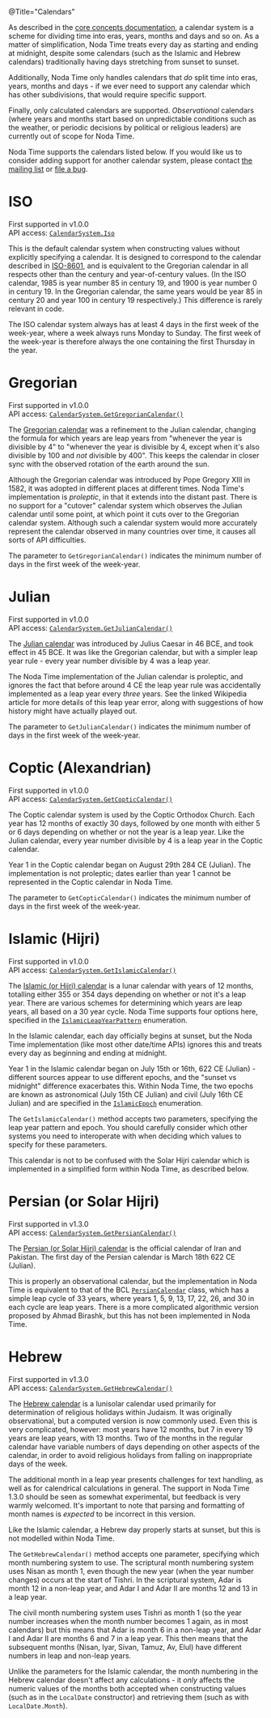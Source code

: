 @Title="Calendars"

As described in the [core concepts documentation](concepts), a calendar system is a scheme
for dividing time into eras, years, months and days and so on. As a matter of simplification,
Noda Time treats every day as starting and ending at midnight, despite some calendars (such as
the Islamic and Hebrew calendars) traditionally having days stretching from sunset to sunset.

Additionally, Noda Time only handles calendars that *do* split time into eras, years, months and days - if we ever need to support any calendar which has other subdivisions, that would require specific
support.

Finally, only calculated calendars are supported. *Observational* calendars (where years and months
start based on unpredictable conditions such as the weather, or periodic decisions by political or religious leaders)
are currently out of scope for Noda Time.

Noda Time supports the calendars listed below. If you would like us to consider adding support for
another calendar system, please contact [the mailing list](https://groups.google.com/group/noda-time) or
[file a bug](https://github.com/nodatime/nodatime/issues).

ISO
===

First supported in v1.0.0  
API access: [`CalendarSystem.Iso`](noda-property://NodaTime.CalendarSystem.Iso)

This is the default calendar system when constructing values without explicitly specifying a calendar.
It is designed to correspond to the calendar described in [ISO-8601](https://en.wikipedia.org/wiki/ISO_8601),
and is equivalent to the Gregorian calendar in all respects other than the century and year-of-century values.
(In the ISO calendar, 1985 is year number 85 in century 19, and 1900 is year number 0 in century 19. In the
Gregorian calendar, the same years would be year 85 in century 20 and year 100 in century 19 respectively.)
This difference is rarely relevant in code.

The ISO calendar system always has at least 4 days in the first week of the week-year, where a week always
runs Monday to Sunday. The first week of the week-year is therefore always the one containing the first Thursday
in the year.

Gregorian
===

First supported in v1.0.0  
API access: [`CalendarSystem.GetGregorianCalendar()`](noda-type://NodaTime.CalendarSystem##NodaTime_CalendarSystem_GetGregorianCalendar_System_Int32_)

The [Gregorian calendar](https://en.wikipedia.org/wiki/Gregorian_calendar) was a refinement to the Julian calendar,
changing the formula for which years are leap years from "whenever the year is divisible by 4" to
"whenever the year is divisible by 4, except when it's also divisible by 100 and *not* divisible by 400". This keeps
the calendar in closer sync with the observed rotation of the earth around the sun.

Although the Gregorian calendar was introduced by Pope Gregory XIII in 1582, it was adopted in different places
at different times. Noda Time's implementation is *proleptic*, in that it extends into the distant past. There is
no support for a "cutover" calendar system which observes the Julian calendar until some point, at which point it
cuts over to the Gregorian calendar system. Although such a calendar system would more accurately represent
the calendar observed in many countries over time, it causes all sorts of API difficulties.

The parameter to `GetGregorianCalendar()` indicates the minimum number of days in the first week of the week-year.

Julian
===

First supported in v1.0.0  
API access: [`CalendarSystem.GetJulianCalendar()`](noda-type://NodaTime.CalendarSystem##NodaTime_CalendarSystem_GetJulianCalendar_System_Int32_)

The [Julian calendar](https://en.wikipedia.org/wiki/Julian_calendar) was introduced by Julius Caesar in 46 BCE, and took
effect in 45 BCE. It was like the Gregorian calendar, but with a simpler leap year rule - every year number divisible by
4 was a leap year.

The Noda Time implementation of the Julian calendar is proleptic, and ignores the fact that before around 4 CE the leap
year rule was accidentally implemented as a leap year every *three* years. See the linked Wikipedia article for more
details of this leap year error, along with suggestions of how history might have actually played out.

The parameter to `GetJulianCalendar()` indicates the minimum number of days in the first week of the week-year.

Coptic (Alexandrian)
===

First supported in v1.0.0  
API access: [`CalendarSystem.GetCopticCalendar()`](noda-type://NodaTime.CalendarSystem#NodaTime_CalendarSystem_GetCopticCalendar_System_Int32_)

The Coptic calendar system is used by the Coptic Orthodox Church. Each year has 12 months of exactly 30 days, followed by
one month with either 5 or 6 days depending on whether or not the year is a leap year. Like the Julian calendar,
every year number divisible by 4 is a leap year in the Coptic calendar.

Year 1 in the Coptic calendar began on August 29th 284 CE (Julian). The implementation is not proleptic;
dates earlier than year 1 cannot be represented in the Coptic calendar in Noda Time.

The parameter to `GetCopticCalendar()` indicates the minimum number of days in the first week of the week-year.

Islamic (Hijri)
===

First supported in v1.0.0  
API access: [`CalendarSystem.GetIslamicCalendar()`](noda-type://NodaTime.CalendarSystem#NodaTime_CalendarSystem_GetIslamicCalendar_NodaTime_Calendars_IslamicLeapYearPattern_NodaTime_Calendars_IslamicEpoch_)

The [Islamic (or Hijri) calendar](https://en.wikipedia.org/wiki/Islamic_calendar) is a lunar calendar with years of 12
months, totalling either 355 or 354 days depending on whether or not it's a leap year. There are various schemes
for determining which years are leap years, all based on a 30 year cycle. Noda Time supports four options here,
specified in the [`IslamicLeapYearPattern`](noda-type://NodaTime.Calendars.IslamicLeapYearPattern) enumeration.

In the Islamic calendar, each day officially begins at sunset, but the Noda Time implementation (like most other date/time
APIs) ignores this and treats every day as beginning and ending at midnight.

Year 1 in the Islamic calendar began on July 15th or 16th, 622 CE (Julian) - different sources appear to use different
epochs, and the "sunset vs midnight" difference exacerbates this. Within Noda Time, the two epochs are known as
astronomical (July 15th CE Julian) and civil (July 16th CE Julian) and are specified in the
[`IslamicEpoch`](noda-type://NodaTime.Calendars.IslamicEpoch) enumeration.

The `GetIslamicCalendar()` method accepts two parameters, specifying the leap year pattern and epoch. You should carefully
consider which other systems you need to interoperate with when deciding which values to specify for these parameters.

This calendar is not to be confused with the Solar Hijri calendar which is implemented in a simplified form within
Noda Time, as described below.

Persian (or Solar Hijri)
===

First supported in v1.3.0  
API access: [`CalendarSystem.GetPersianCalendar()`](noda-type://NodaTime.CalendarSystem#NodaTime_CalendarSystem_GetPersianCalendar)

The [Persian (or Solar Hijri) calendar](https://en.wikipedia.org/wiki/Solar_Hijri_calendar) is the official calendar of
Iran and Pakistan. The first day of the Persian calendar is March 18th 622 CE (Julian).

This is properly an observational calendar, but the implementation in Noda Time is equivalent to that of
the BCL [`PersianCalendar`](https://msdn.microsoft.com/en-us/library/system.globalization.persiancalendar.aspx) class,
which has a simple leap cycle of 33 years, where years 1, 5, 9, 13, 17, 22, 26, and 30 in each cycle are leap years.
There is a more complicated algorithmic version proposed by Ahmad Birashk, but this has not been implemented in Noda Time.

Hebrew
===

First supported in v1.3.0  
API access: [`CalendarSystem.GetHebrewCalendar()`](noda-type://NodaTime.CalendarSystem##NodaTime_CalendarSystem_GetHebrewCalendar_NodaTime_Calendars_HebrewMonthNumbering_)

The [Hebrew calendar](https://en.wikipedia.org/wiki/Hebrew_calendar) is a lunisolar calendar used primarily for determination
of religious holidays within Judaism. It was originally observational, but a computed version is now commonly used. Even
this is very complicated, however: most years have 12 months, but 7 in every 19 years are leap years, with 13 months. Two
of the months in the regular calendar have variable numbers of days depending on other aspects of the calendar, in order
to avoid religious holidays from falling on inappropriate days of the week.

The additional month in a leap year presents challenges for text handling, as well as for calendrical calculations in general.
The support in Noda Time 1.3.0 should be seen as somewhat experimental, but feedback is very warmly welcomed. It's important
to note that parsing and formatting of month names is *expected* to be incorrect in this version.

Like the Islamic calendar, a Hebrew day properly starts at sunset, but this is not modelled within Noda Time.

The `GetHebrewCalendar()` method accepts one parameter, specifying which month numbering system to use. The scriptural
month numbering system uses Nisan as month 1, even though the new year (when the year number changes) occurs at the start of
Tishri. In the scriptural system, Adar is month 12 in a non-leap year, and Adar I and Adar II are months 12 and 13 in a leap year.

The civil month numbering system uses Tishri as month 1 (so the year number increases when the month number becomes 1 again,
as in most calendars) but this means that Adar is month 6 in a non-leap year, and Adar I and Adar II are months 6 and 7 in a leap year.
This then means that the subsequent months (Nisan, Iyar, Sivan, Tamuz, Av, Elul) have different numbers in leap and non-leap years.

Unlike the parameters for the Islamic calendar, the month numbering in the Hebrew calendar doesn't affect any calculations - it *only*
affects the numeric values of the months both accepted when constructing values (such as in the `LocalDate` constructor)
and retrieving them (such as with `LocalDate.Month`).
